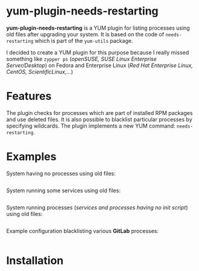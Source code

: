 yum-plugin-needs-restarting
===========================

**yum-plugin-needs-restarting** is a YUM plugin for listing processes using old files after upgrading your system.
It is based on the code of ``needs-restarting`` which is part of the ``yum-utils`` package.

I decided to create a YUM plugin for this purpose because I really missed something like ``zypper ps`` (*openSUSE, SUSE Linux Enterprise Server/Desktop*) on Fedora and Enterprise Linux (*Red Hat Enterprise Linux, CentOS, ScientificLinux,...*)

Features
========
The plugin checks for processes which are part of installed RPM packages and use deleted files. It is also possible to blacklist particular processes by specifying wildcards.
The plugin implements a new YUM command: ``needs-restarting``.

Examples
========
System having no processes using old files:
```

```

System running some services using old files:
```
```

System running processes (*services and processes having no init script*) using old files:
```
```

Example configuration blacklisting various **GitLab** processes:
```
```

Installation
============
